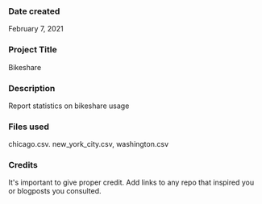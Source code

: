 ### Date created
February 7, 2021

### Project Title
Bikeshare

### Description
Report statistics on bikeshare usage

### Files used
chicago.csv. new_york_city.csv, washington.csv

### Credits
It's important to give proper credit. Add links to any repo that inspired you or blogposts you consulted.

